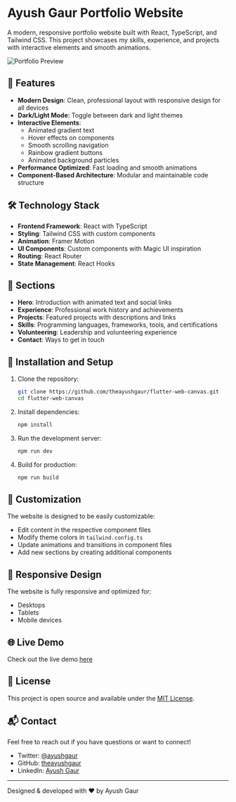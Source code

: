 # Ayush Gaur Portfolio Website

A modern, responsive portfolio website built with React, TypeScript, and Tailwind CSS. This project showcases my skills, experience, and projects with interactive elements and smooth animations.

![Portfolio Preview](preview.png)

## 🌟 Features

- **Modern Design**: Clean, professional layout with responsive design for all devices
- **Dark/Light Mode**: Toggle between dark and light themes
- **Interactive Elements**:
  - Animated gradient text
  - Hover effects on components
  - Smooth scrolling navigation
  - Rainbow gradient buttons
  - Animated background particles
- **Performance Optimized**: Fast loading and smooth animations
- **Component-Based Architecture**: Modular and maintainable code structure

## 🛠️ Technology Stack

- **Frontend Framework**: React with TypeScript
- **Styling**: Tailwind CSS with custom components
- **Animation**: Framer Motion
- **UI Components**: Custom components with Magic UI inspiration
- **Routing**: React Router
- **State Management**: React Hooks

## 🚀 Sections

- **Hero**: Introduction with animated text and social links
- **Experience**: Professional work history and achievements
- **Projects**: Featured projects with descriptions and links
- **Skills**: Programming languages, frameworks, tools, and certifications
- **Volunteering**: Leadership and volunteering experience
- **Contact**: Ways to get in touch

## 🔧 Installation and Setup

1. Clone the repository:

   ```bash
   git clone https://github.com/theayushgaur/flutter-web-canvas.git
   cd flutter-web-canvas
   ```

2. Install dependencies:

   ```bash
   npm install
   ```

3. Run the development server:

   ```bash
   npm run dev
   ```

4. Build for production:
   ```bash
   npm run build
   ```

## 🎨 Customization

The website is designed to be easily customizable:

- Edit content in the respective component files
- Modify theme colors in `tailwind.config.ts`
- Update animations and transitions in component files
- Add new sections by creating additional components

## 📱 Responsive Design

The website is fully responsive and optimized for:

- Desktops
- Tablets
- Mobile devices

## 🌐 Live Demo

Check out the live demo [here](https://ayushgaur.com)

## 📄 License

This project is open source and available under the [MIT License](LICENSE).

## 📬 Contact

Feel free to reach out if you have questions or want to connect!

- Twitter: [@ayushgaur](https://twitter.com/ayushgaur)
- GitHub: [theayushgaur](https://github.com/theayushgaur)
- LinkedIn: [Ayush Gaur](https://linkedin.com/in/ayushgaur)

---

Designed & developed with ❤️ by Ayush Gaur
